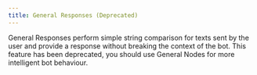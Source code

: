 ```yaml
---
title: General Responses (Deprecated)
---
```


General Responses perform simple string comparison for texts sent by the user and provide a response without breaking the context of the bot. This feature has been deprecated, you should use General Nodes for more intelligent bot behaviour.
